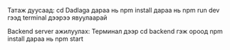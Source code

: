 Татаж дуусаад:
cd Dadlaga  дараа нь       npm install      дараа нь     npm run dev  гээд terminal дээрээ явуулаарай

Backend server ажилуулах:
Терминал дээр cd backend гэж ороод npm install дараа нь npm start



